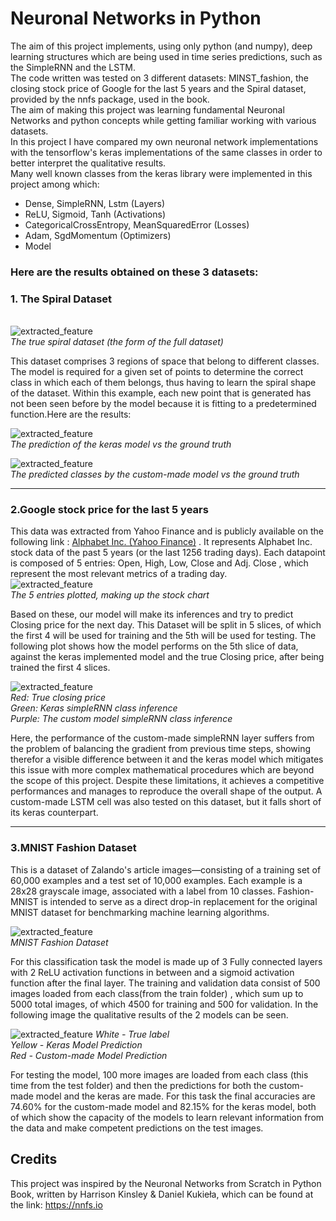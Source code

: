 # Neuronal Networks in Python


The aim of this project 
implements, using only python (and numpy), deep learning structures which are 
being used in time series predictions, such as the SimpleRNN and 
the LSTM.  
The code written was tested on 3 different
datasets: MINST_fashion, the closing stock price of
Google for the last 5 years and the Spiral dataset, provided
by the nnfs package, used in the book.\
The aim of making this project was learning fundamental Neuronal
Networks and python concepts while getting 
familiar working with various datasets. \
In this project I have compared my own neuronal network
implementations with the tensorflow's keras implementations 
of the same classes in order to better interpret the
qualitative results. \
Many well known classes from the keras library were
implemented in this project among which:
*  Dense, SimpleRNN, Lstm (Layers)
*  ReLU, Sigmoid, Tanh (Activations)
*  CategoricalCrossEntropy, MeanSquaredError (Losses)
*  Adam, SgdMomentum (Optimizers)
*  Model


### Here are the results obtained on these 3 datasets:

### 1. The Spiral Dataset

\
![extracted_feature](Micelanous/SpiralTrueDataset.PNG)\
*The true spiral dataset (the form of the full dataset)*

This dataset comprises 3 regions of space that 
belong to different classes. The model is required for a 
given set of points to determine the correct class in which
each of them belongs, thus having to learn the spiral shape
of the dataset. Within this example, each new point that is
generated has not been seen before by
the model because it is fitting to a
predetermined function.Here are the results:


![extracted_feature](Micelanous/kerasPredictionSpiral.png)\
*The prediction of the keras model vs the ground truth*

![extracted_feature](Micelanous/CustomModelPrediction.png)\
*The predicted classes by the custom-made model vs the ground truth*


____

### 2.Google stock price for the last 5 years

This data was extracted from Yahoo Finance and is
publicly available on the 
following link :
[Alphabet Inc. (Yahoo Finance)](https://finance.yahoo.com/quote/GOOG/history/?guccounter=1&guce_referrer=aHR0cHM6Ly93d3cuZ29vZ2xlLmNvbS8&guce_referrer_sig=AQAAADmk2eKXeDpMs22HUR-xgJEm8F7efFPl-96Rc_qg9VCA5PSrssd4Ztze7otzOkYlxxiGahfK2F4R7t0JO9msGBK7_Lz4OFv_UoNlwnKSmtKGbczuc3Xv6EkxudOFvahrEKxy_3MvaBThcqFbzhkSTh1nW502h1-J9hYQW_uGe4ZZ)
. It represents Alphabet Inc. stock data of the 
past 5 years (or the last 1256 trading days). Each datapoint is
composed of 5 entries: Open, High, Low, Close and Adj. Close
, which represent the most relevant metrics of a trading day.\
![extracted_feature](Micelanous/StockChart.png)\
*The 5 entries plotted, making up the stock chart*

Based on these, our model will 
make its inferences and try to predict Closing price 
for the next day.
This Dataset will be split
in 5 slices, of which the first 4 will be
used for training
and the 5th will be used for testing. The following 
plot shows how the model performs on the 5th slice
of data, against the keras
implemented model and the true 
Closing price, after being trained the first 4 slices.


![extracted_feature](Micelanous/RNNComparison.png)\
*Red: True closing price*\
*Green: Keras simpleRNN class inference*\
*Purple: The custom model simpleRNN class inference*


Here, the performance of the custom-made simpleRNN layer
suffers from the problem of balancing the gradient from
previous time steps,
showing therefor a visible difference between it and 
the keras model which mitigates this issue with more
complex mathematical procedures which are beyond the
scope of this project. Despite these limitations, it 
achieves a competitive performances and manages to 
reproduce the overall shape of the output. A custom-made 
LSTM cell was also tested on this dataset, but it
falls short of its keras counterpart.

____

### 3.MNIST Fashion Dataset

This is a dataset of Zalando's article images—consisting
of a 
training set of 60,000 examples and a test set 
of 10,000 examples. Each example is a 28x28 grayscale 
image, associated with a label from 10 classes. 
Fashion-MNIST is intended to serve as a direct drop-in 
replacement for the original MNIST dataset
for benchmarking machine learning algorithms.

![extracted_feature](Micelanous/Fashion-MNIST-Dataset-Images-with-Labels-and-Description-II-LITERATURE-REVIEW-In-image.png)\
*MNIST Fashion Dataset*

For this classification task the model is made up of 
3 Fully connected layers with 2 ReLU activation functions 
in between and a sigmoid activation function after the 
final layer. The training and validation data consist of
500 images loaded from each class(from the train folder)
, which sum up to 5000 total images, of which 4500 for 
training and 500 for validation. In the following image
the qualitative results of the 2 models can be seen.

![extracted_feature](Micelanous/FashionMnistComparison.png)
*White - True label*\
*Yellow - Keras Model Prediction*\
*Red - Custom-made Model Prediction*

For testing the model, 100 more images are loaded from each class
(this time from the test folder) and then the predictions 
for both the custom-made model and the keras are made.
For this task
the final accuracies are 74.60% for the custom-made 
model and 82.15% for the keras model, both of which show 
the capacity of the models to learn relevant information 
from the data and make competent predictions on the test 
images.

## Credits

This project was inspired by the Neuronal Networks from
Scratch in Python Book, written by
Harrison Kinsley & Daniel Kukieła, which can 
be found at the
link: https://nnfs.io